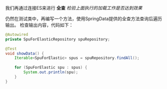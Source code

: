 
我们再通过连接ES来进行 **全查**
*检验上面执行的加载工作是否达到效果*

仍然在测试类中，再编写一个方法，使用SpringData提供的全查方法查询后遍历输出。
检查输出内容，代码如下：

```java
@Autowired  
private SpuForElasticRepository spuRepository;  
  
@Test  
void showData() {  
    Iterable<SpuForElastic> spus = spuRepository.findAll();  
  
    for (SpuForElastic spu : spus) {  
        System.out.println(spu);  
    }  
}
```